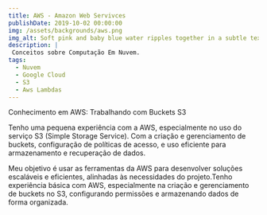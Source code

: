 ```yaml
---
title: AWS - Amazon Web Servivces
publishDate: 2019-10-02 00:00:00
img: /assets/backgrounds/aws.png
img_alt: Soft pink and baby blue water ripples together in a subtle texture.
description: |
 Conceitos sobre Computação Em Nuvem.
tags:
  - Nuvem
  - Google Cloud
  - S3
  - Aws Lambdas
---
```


Conhecimento em AWS: Trabalhando com Buckets S3

Tenho uma pequena experiência com a AWS, especialmente no uso do serviço S3 (Simple Storage Service).  Com a criação e gerenciamento de buckets, configuração de políticas de acesso, e uso eficiente para armazenamento e recuperação de dados.


Meu objetivo é usar as ferramentas da AWS para desenvolver soluções escaláveis e eficientes, alinhadas às necessidades do projeto.Tenho experiência básica com AWS, especialmente na criação e gerenciamento de buckets no S3, configurando permissões e armazenando dados de forma organizada.
